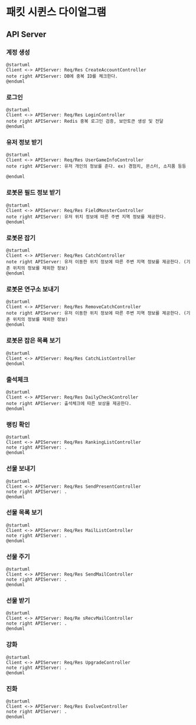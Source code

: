 # 패킷 시퀸스 다이얼그램
  
## API Server      
  
### 계정 생성  
```
@startuml
Client <-> APIServer: Req/Res CreateAccountController
note right APIServer: DB에 중복 ID를 체크한다.
@enduml
```
  
### 로그인  
```
@startuml
Client <-> APIServer: Req/Res LoginController
note right APIServer: Redis 중복 로그인 검증, 보안토큰 생성 및 전달
@enduml
```
  
### 유저 정보 받기
```
@startuml
Client <-> APIServer: Req/Res UserGameInfoController
note right APIServer: 유저 개인의 정보를 준다. ex) 경험치, 몬스터, 소지품 등등

@enduml
```


### 로봇몬 필드 정보 받기
```
@startuml
Client <-> APIServer: Req/Res FieldMonsterController
note right APIServer: 유저 위치 정보에 따른 주변 지역 정보를 제공한다. 
@enduml
```
 
### 로봇몬 잡기
```
@startuml
Client <-> APIServer: Req/Res CatchController
note right APIServer: 유저 이동한 위치 정보에 따른 주변 지역 정보를 제공한다. (기존 위치의 정보를 제외한 정보) 
@enduml
```

### 로봇몬 연구소 보내기
```
@startuml
Client <-> APIServer: Req/Res RemoveCatchController
note right APIServer: 유저 이동한 위치 정보에 따른 주변 지역 정보를 제공한다. (기존 위치의 정보를 제외한 정보) 
@enduml
```

### 로봇몬 잡은 목룍 보기
```
@startuml
Client <-> APIServer: Req/Res CatchListController
@enduml
```

### 출석체크
```
@startuml
Client <-> APIServer: Req/Res DailyCheckController
note right APIServer: 출석체크에 따른 보상을 제공한다. 
@enduml
```

### 랭킹 확인
```
@startuml
Client <-> APIServer: Req/Res RankingListController
note right APIServer: .
@enduml
``` 

### 선물 보내기
```
@startuml
Client <-> APIServer: Req/Res SendPresentController
note right APIServer: .
@enduml
``` 

### 선물 목록 보기
```
@startuml
Client <-> APIServer: Req/Res MailListController
note right APIServer: .
@enduml
``` 

### 선물 주기
```
@startuml
Client <-> APIServer: Req/Res SendMailController
note right APIServer: .
@enduml
``` 

### 선물 받기
```
@startuml
Client <-> APIServer: Req/Re sRecvMailController
note right APIServer: .
@enduml
``` 

### 강화
```
@startuml
Client <-> APIServer: Req/Res UpgradeController
note right APIServer: .
@enduml
``` 

### 진화
```
@startuml
Client <-> APIServer: Req/Res EvolveController
note right APIServer: .
@enduml
``` 
